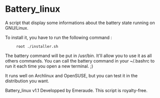 Battery_linux
=============

A script that display some informations about the battery state running on GNU/Linux.

To install it, you have to run the following command :

         root ./installer.sh

The battery command will be put in /usr/bin.
It'll allow you to use it as all others commands.
You can call the battery command in your ~/.bashrc to run it each time you open a new terminal. ;)

It runs well on Archlinux and OpenSUSE, but you can test it in the distribution you want.

Battery_linux v1.1
Developped by Emeraude.
This script is royalty-free.
